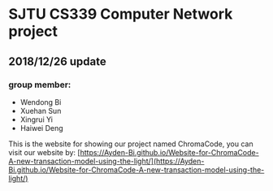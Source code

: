 # SJTU CS339 Computer Network project
2018/12/26 update
-----
### group member:
* Wendong Bi
* Xuehan Sun
* Xingrui Yi
* Haiwei Deng

This is the website for showing our project named ChromaCode, you can visit our website by: [https://Ayden-Bi.github.io/Website-for-ChromaCode-A-new-transaction-model-using-the-light/](https://Ayden-Bi.github.io/Website-for-ChromaCode-A-new-transaction-model-using-the-light/) 
